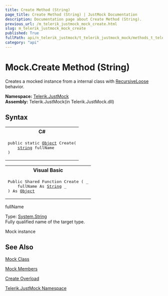 ```yaml
---
title: Create Method (String)
page_title: Create Method (String) | JustMock Documentation
description: Documentation page about Create Method (String).
previous_url: /m_telerik_justmock_mock_create.html
slug: m_telerik_justmock_mock_create
published: True
fullPath: api/n_telerik_justmock/t_telerik_justmock_mock/methods_t_telerik_justmock_mock/overload_telerik_justmock_mock_create/m_telerik_justmock_mock_create
category: "api"
---
```


# Mock.Create Method (String)



Creates a mocked instance from a internal class with [RecursiveLoose](t_telerik_justmock_behavior) behavior.


 **Namespace:**  [Telerik.JustMock](n_telerik_justmock) <br> **Assembly:** Telerik.JustMock(in Telerik.JustMock.dll)
## Syntax


<div id="syntaxCodeBlocks" class="code"><span codeLanguage="CSharp"><table><tr><th>C#</th></tr><tr><td><pre xml:space="preserve"><span class="keyword">public</span> <span class="keyword">static</span> <a href="https://msdn2.microsoft.com/en-us/library/e5kfa45b" target="_blank">Object</a> <span class="identifier">Create</span>(
	<a href="https://msdn2.microsoft.com/en-us/library/s1wwdcbf" target="_blank">string</a> <span class="parameter">fullName</span>
)</pre></td></tr></table></span><span codeLanguage="VisualBasicDeclaration"><table><tr><th>Visual Basic</th></tr><tr><td><pre xml:space="preserve"><span class="keyword">Public</span> <span class="keyword">Shared</span> <span class="keyword">Function</span> <span class="identifier">Create</span> ( _
	<span class="parameter">fullName</span> <span class="keyword">As</span> <a href="https://msdn2.microsoft.com/en-us/library/s1wwdcbf" target="_blank">String</a> _
) <span class="keyword">As</span> <a href="https://msdn2.microsoft.com/en-us/library/e5kfa45b" target="_blank">Object</a></pre></td></tr></table></span></div>



fullName<br>


Type: [System.String](s1wwdcbf) <br>Fully qualified name of the target type.


Mock instance

## See Also



 [Mock Class](t_telerik_justmock_mock) 

 [Mock Members](allmembers_t_telerik_justmock_mock) 

 [Create Overload](overload_telerik_justmock_mock_create) 

 [Telerik.JustMock Namespace](n_telerik_justmock) 




